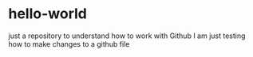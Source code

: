 # hello-world
just a repository to understand how to work with Github
I am just testing how to make changes to a github file
